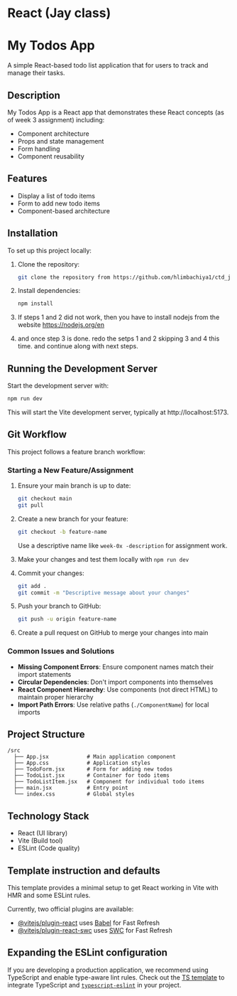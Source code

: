 # React (Jay class) 

# My Todos App

A simple React-based todo list application that for users to track and manage their tasks.

## Description

My Todos App is a React app that demonstrates these React concepts (as of week 3 assignment) including:
- Component architecture
- Props and state management
- Form handling
- Component reusability

## Features

- Display a list of todo items
- Form to add new todo items
- Component-based architecture

## Installation

To set up this project locally:

1. Clone the repository:
   ```bash
   git clone the repository from https://github.com/hlimbachiya1/ctd_jay
   ```

2. Install dependencies:
   ```bash
   npm install
   ```

3. If steps 1 and 2 did not work, then you have to install nodejs from the website https://nodejs.org/en 
4. and once step 3 is done. redo the setps 1 and 2 skipping 3 and 4 this time. and continue along with next steps.

## Running the Development Server

Start the development server with:
```bash
npm run dev
```

This will start the Vite development server, typically at http://localhost:5173.

## Git Workflow

This project follows a feature branch workflow:

### Starting a New Feature/Assignment

1. Ensure your main branch is up to date:
   ```bash
   git checkout main
   git pull
   ```

2. Create a new branch for your feature:
   ```bash
   git checkout -b feature-name
   ```
   Use a descriptive name like `week-0x -description` for assignment work.

3. Make your changes and test them locally with `npm run dev`

4. Commit your changes:
   ```bash
   git add .
   git commit -m "Descriptive message about your changes"
   ```

5. Push your branch to GitHub:
   ```bash
   git push -u origin feature-name
   ```

6. Create a pull request on GitHub to merge your changes into main

### Common Issues and Solutions

- **Missing Component Errors**: Ensure component names match their import statements
- **Circular Dependencies**: Don't import components into themselves
- **React Component Hierarchy**: Use components (not direct HTML) to maintain proper hierarchy
- **Import Path Errors**: Use relative paths (`./ComponentName`) for local imports

## Project Structure

```
/src
  ├── App.jsx            # Main application component
  ├── App.css            # Application styles
  ├── TodoForm.jsx       # Form for adding new todos
  ├── TodoList.jsx       # Container for todo items
  ├── TodoListItem.jsx   # Component for individual todo items
  ├── main.jsx           # Entry point
  └── index.css          # Global styles
```

## Technology Stack

- React (UI library)
- Vite (Build tool)
- ESLint (Code quality)

## Template instruction and defaults

This template provides a minimal setup to get React working in Vite with HMR and some ESLint rules.

Currently, two official plugins are available:

- [@vitejs/plugin-react](https://github.com/vitejs/vite-plugin-react/blob/main/packages/plugin-react/README.md) uses [Babel](https://babeljs.io/) for Fast Refresh
- [@vitejs/plugin-react-swc](https://github.com/vitejs/vite-plugin-react-swc) uses [SWC](https://swc.rs/) for Fast Refresh

## Expanding the ESLint configuration

If you are developing a production application, we recommend using TypeScript and enable type-aware lint rules. Check out the [TS template](https://github.com/vitejs/vite/tree/main/packages/create-vite/template-react-ts) to integrate TypeScript and [`typescript-eslint`](https://typescript-eslint.io) in your project.